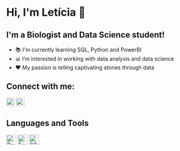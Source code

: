 # Hi, I'm Letícia :wave:

## I'm a Biologist and Data Science student!
- :books: I'm currently learning SQL, Python and PowerBI
- :bar_chart: I’m interested in working with data analysis and data science
- :hearts: My passion is telling captivating stories through data

## Connect with me:

[<img aling="left" alt="Linkedin" width="22px" src="https://cdn.simpleicons.org/linkedin"/>][linkedin]
[<img aling="left" alt="Instagram" width="22px" src="https://cdn.simpleicons.org/instagram"/>][instagram]

## Languages and Tools

<img aling="left" alt="PowerBI" width="26px" src="https://cdn.simpleicons.org/powerbi"/> <img aling="left" alt="Excel" width="26px" src="https://cdn.simpleicons.org/microsoftexcel"/> <img aling="left" alt="SQLite" width="26px" src="https://cdn.simpleicons.org/sqlite"/>

[linkedin]: https://www.linkedin.com/in/leticiafeabreu/
[instagram]: https://www.instagram.com/letfeabreu/
